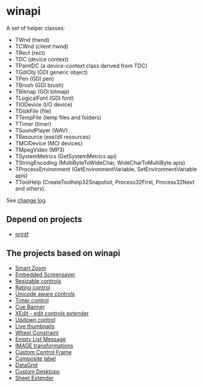 # winapi
A set of helper classes:

- TWnd (hwnd)
- TCWnd (client hwnd)
- TRect (rect)
- TDC (device context)
- TPaintDC (a device-context class derived from TDC)
- TGdiObj (GDI generic object)
- TPen (GDI pen)
- TBrush (GDI brush)
- TBitmap (GDI bitmap)
- TLogicalFont (GDI font)
- TIODevice (I/O device)
- TDiskFile (file)
- TTempFile (temp files and folders)
- TTimer (timer)
- TSoundPlayer (WAV)
- TResource (exe/dll resources)
- TMCIDevice (MCI devices)
- TMpegVideo (MP3)
- TSystemMetrics (GetSystemMetrics api)
- TStringEncoding (MultiByteToWideChar, WideCharToMultiByte apis)
- TProcessEnvironment (GetEnvironmentVariable, SetEnvironmentVariable apis)
- TToolHelp (CreateToolhelp32Snapshot, Process32First, Process32Next and others).


See [change log](https://github.com/mikeduglas/winapi/blob/master/changelog.md).

## Depend on projects
- [printf](https://github.com/mikeduglas/printf)

## The projects based on winapi
- [Smart Zoom](https://github.com/mikeduglas/Smart-Zoom)
- [Embedded Screensaver](https://github.com/mikeduglas/Embedded-Screensaver)
- [Resizable controls](https://github.com/mikeduglas/Resizable_Controls)
- [Rating control](https://github.com/mikeduglas/RatingControl)
- [Unicode aware controls](https://github.com/mikeduglas/Unicode-aware-controls)
- [Timer control](https://github.com/mikeduglas/Timer-Control)
- [Cue Banner](https://github.com/mikeduglas/Cue-Banner)
- [XEdit - edit controls extender](https://github.com/mikeduglas/XEdit)
- [Updown control](https://github.com/mikeduglas/Updown-Control)
- [Live thumbnails](https://github.com/mikeduglas/Live-thumbnails)
- [Wheel Constraint](https://github.com/mikeduglas/Wheel-Constraint)
- [Empty List Message](https://github.com/mikeduglas/Empty-List-message)
- [IMAGE transformations](https://github.com/mikeduglas/Image-Transformations)
- [Custom Control Frame](https://github.com/mikeduglas/Custom-Control-Frame)
- [Composite label](https://github.com/mikeduglas/CompositeLabel)
- [DataGrid](https://github.com/mikeduglas/DataGrid)
- [Custom Desktops](https://github.com/mikeduglas/Custom-Desktops)
- [Sheet Extender](https://github.com/mikeduglas/SheetExtender)

